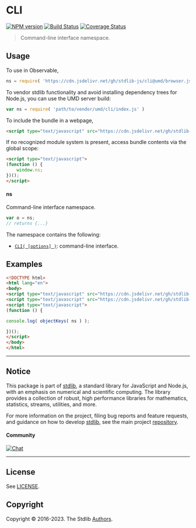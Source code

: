 <!--

@license Apache-2.0

Copyright (c) 2021 The Stdlib Authors.

Licensed under the Apache License, Version 2.0 (the "License");
you may not use this file except in compliance with the License.
You may obtain a copy of the License at

   http://www.apache.org/licenses/LICENSE-2.0

Unless required by applicable law or agreed to in writing, software
distributed under the License is distributed on an "AS IS" BASIS,
WITHOUT WARRANTIES OR CONDITIONS OF ANY KIND, either express or implied.
See the License for the specific language governing permissions and
limitations under the License.

-->

# CLI

[![NPM version][npm-image]][npm-url] [![Build Status][test-image]][test-url] [![Coverage Status][coverage-image]][coverage-url] <!-- [![dependencies][dependencies-image]][dependencies-url] -->

> Command-line interface namespace.



<section class="usage">

## Usage

To use in Observable,

```javascript
ns = require( 'https://cdn.jsdelivr.net/gh/stdlib-js/cli@umd/browser.js' )
```

To vendor stdlib functionality and avoid installing dependency trees for Node.js, you can use the UMD server build:

```javascript
var ns = require( 'path/to/vendor/umd/cli/index.js' )
```

To include the bundle in a webpage,

```html
<script type="text/javascript" src="https://cdn.jsdelivr.net/gh/stdlib-js/cli@umd/browser.js"></script>
```

If no recognized module system is present, access bundle contents via the global scope:

```html
<script type="text/javascript">
(function () {
    window.ns;
})();
</script>
```

#### ns

Command-line interface namespace.

```javascript
var o = ns;
// returns {...}
```

The namespace contains the following:

<!-- <toc pattern="*"> -->

<div class="namespace-toc">

-   <span class="signature">[`CLI( [options] )`][@stdlib/cli/ctor]</span><span class="delimiter">: </span><span class="description">command-line interface.</span>

</div>

<!-- </toc> -->

</section>

<!-- /.usage -->

<section class="examples">

## Examples

<!-- TODO: better examples -->

<!-- eslint no-undef: "error" -->

```html
<!DOCTYPE html>
<html lang="en">
<body>
<script type="text/javascript" src="https://cdn.jsdelivr.net/gh/stdlib-js/utils/keys@umd/browser.js"></script>
<script type="text/javascript" src="https://cdn.jsdelivr.net/gh/stdlib-js/cli@umd/browser.js"></script>
<script type="text/javascript">
(function () {

console.log( objectKeys( ns ) );

})();
</script>
</body>
</html>
```

</section>

<!-- /.examples -->

<!-- Section for related `stdlib` packages. Do not manually edit this section, as it is automatically populated. -->

<section class="related">

</section>

<!-- /.related -->

<!-- Section for all links. Make sure to keep an empty line after the `section` element and another before the `/section` close. -->


<section class="main-repo" >

* * *

## Notice

This package is part of [stdlib][stdlib], a standard library for JavaScript and Node.js, with an emphasis on numerical and scientific computing. The library provides a collection of robust, high performance libraries for mathematics, statistics, streams, utilities, and more.

For more information on the project, filing bug reports and feature requests, and guidance on how to develop [stdlib][stdlib], see the main project [repository][stdlib].

#### Community

[![Chat][chat-image]][chat-url]

---

## License

See [LICENSE][stdlib-license].


## Copyright

Copyright &copy; 2016-2023. The Stdlib [Authors][stdlib-authors].

</section>

<!-- /.stdlib -->

<!-- Section for all links. Make sure to keep an empty line after the `section` element and another before the `/section` close. -->

<section class="links">

[npm-image]: http://img.shields.io/npm/v/@stdlib/cli.svg
[npm-url]: https://npmjs.org/package/@stdlib/cli

[test-image]: https://github.com/stdlib-js/cli/actions/workflows/test.yml/badge.svg?branch=main
[test-url]: https://github.com/stdlib-js/cli/actions/workflows/test.yml?query=branch:main

[coverage-image]: https://img.shields.io/codecov/c/github/stdlib-js/cli/main.svg
[coverage-url]: https://codecov.io/github/stdlib-js/cli?branch=main

<!--

[dependencies-image]: https://img.shields.io/david/stdlib-js/cli.svg
[dependencies-url]: https://david-dm.org/stdlib-js/cli/main

-->

[chat-image]: https://img.shields.io/gitter/room/stdlib-js/stdlib.svg
[chat-url]: https://app.gitter.im/#/room/#stdlib-js_stdlib:gitter.im

[stdlib]: https://github.com/stdlib-js/stdlib

[stdlib-authors]: https://github.com/stdlib-js/stdlib/graphs/contributors

[umd]: https://github.com/umdjs/umd
[es-module]: https://developer.mozilla.org/en-US/docs/Web/JavaScript/Guide/Modules

[deno-url]: https://github.com/stdlib-js/cli/tree/deno
[umd-url]: https://github.com/stdlib-js/cli/tree/umd
[esm-url]: https://github.com/stdlib-js/cli/tree/esm
[branches-url]: https://github.com/stdlib-js/cli/blob/main/branches.md

[stdlib-license]: https://raw.githubusercontent.com/stdlib-js/cli/main/LICENSE

<!-- <toc-links> -->

[@stdlib/cli/ctor]: https://github.com/stdlib-js/cli/tree/main/ctor

<!-- </toc-links> -->

</section>

<!-- /.links -->
